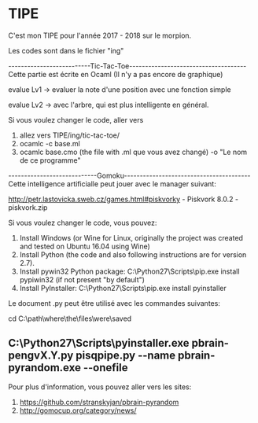 # TIPE

C'est mon TIPE pour l'année 2017 - 2018 sur le morpion.

Les codes sont dans le fichier "ing"

--------------------------Tic-Tac-Toe-------------------------------------
Cette partie est écrite en Ocaml (Il n'y a pas encore de graphique)

evalue Lv1 		-> evaluer la note d'une position avec une fonction simple

evalue Lv2		-> avec l'arbre, qui est plus intelligente en général.

Si vous voulez changer le code, aller vers 

1. allez vers TIPE/ing/tic-tac-toe/
2. ocamlc -c base.ml
3. ocamlc base.cmo (the file with .ml que vous avez changé) -o "Le nom de ce programme"

----------------------------Gomoku----------------------------------------
Cette intelligence artificialle peut jouer avec le manager suivant:

http://petr.lastovicka.sweb.cz/games.html#piskvorky - Piskvork 8.0.2 - piskvork.zip

Si vous voulez changer le code, vous pouvez:

1. Install Windows (or Wine for Linux, originally the project was created and tested on Ubuntu 16.04 using Wine)
2. Install Python (the code and also following instructions are for version 2.7).
3. Install pywin32 Python package: C:\Python27\Scripts\pip.exe install pypiwin32 (if not present "by default")
4. Install PyInstaller: C:\Python27\Scripts\pip.exe install pyinstaller

Le document .py peut être utilisé avec les commandes suivantes:

cd C:\path\where\the\files\were\saved

C:\Python27\Scripts\pyinstaller.exe pbrain-pengvX.Y.py pisqpipe.py --name pbrain-pyrandom.exe --onefile
--------------------------------------------------------------------------


Pour plus d'information, vous pouvez aller vers les sites:
1. https://github.com/stranskyjan/pbrain-pyrandom
2. http://gomocup.org/category/news/

